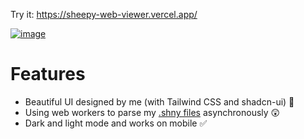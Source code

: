 Try it: https://sheepy-web-viewer.vercel.app/

[![image](https://github.com/user-attachments/assets/8feadb20-6db6-4079-8869-9626d2879e54)](https://sheepy-web-viewer.vercel.app/)


# Features
- Beautiful UI designed by me (with Tailwind CSS and shadcn-ui) 🥰
- Using web workers to parse my [.shny files](https://github.com/nukmuk/mc-3d-animation-gyatt-particle#custom-shiny-shny-file-format-%EF%B8%8F) asynchronously 😲
- Dark and light mode and works on mobile ✅
